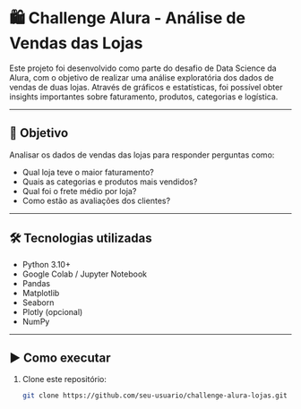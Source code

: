 # 🛍️ Challenge Alura - Análise de Vendas das Lojas

Este projeto foi desenvolvido como parte do desafio de Data Science da Alura, com o objetivo de realizar uma análise exploratória dos dados de vendas de duas lojas. Através de gráficos e estatísticas, foi possível obter insights importantes sobre faturamento, produtos, categorias e logística.

---

## 🎯 Objetivo

Analisar os dados de vendas das lojas para responder perguntas como:
- Qual loja teve o maior faturamento?
- Quais as categorias e produtos mais vendidos?
- Qual foi o frete médio por loja?
- Como estão as avaliações dos clientes?

---

## 🛠️ Tecnologias utilizadas

- Python 3.10+
- Google Colab / Jupyter Notebook
- Pandas
- Matplotlib
- Seaborn
- Plotly (opcional)
- NumPy

---

## ▶️ Como executar

1. Clone este repositório:
   ```bash
   git clone https://github.com/seu-usuario/challenge-alura-lojas.git
